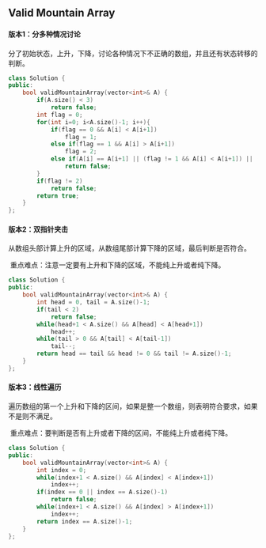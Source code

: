 ## Valid Mountain Array

#### 版本1：分多种情况讨论

​		分了初始状态，上升，下降，讨论各种情况下不正确的数组，并且还有状态转移的判断。

```c++
class Solution {
public:
    bool validMountainArray(vector<int>& A) {
        if(A.size() < 3)
            return false;
        int flag = 0;
        for(int i=0; i<A.size()-1; i++){
            if(flag == 0 && A[i] < A[i+1])
                flag = 1;
            else if(flag == 1 && A[i] > A[i+1])
                flag = 2;
            else if(A[i] == A[i+1] || (flag != 1 && A[i] < A[i+1]) || (flag == 0 && A[i] > A[i+1]))
                return false;
        }
        if(flag != 2)
            return false;
        return true;
    }
};
```

#### 版本2：双指针夹击

​		从数组头部计算上升的区域，从数组尾部计算下降的区域，最后判断是否符合。

​		重点难点：注意一定要有上升和下降的区域，不能纯上升或者纯下降。

```c++
class Solution {
public:
    bool validMountainArray(vector<int>& A) {
        int head = 0, tail = A.size()-1;
        if(tail < 2)
            return false;
        while(head+1 < A.size() && A[head] < A[head+1])
            head++;
        while(tail > 0 && A[tail] < A[tail-1])
            tail--;
        return head == tail && head != 0 && tail != A.size()-1;
    }
};
```

#### 版本3：线性遍历

​		遍历数组的第一个上升和下降的区间，如果是整一个数组，则表明符合要求，如果不是则不满足。

​		重点难点：要判断是否有上升或者下降的区间，不能纯上升或者纯下降。

```c++
class Solution {
public:
    bool validMountainArray(vector<int>& A) {
        int index = 0;
        while(index+1 < A.size() && A[index] < A[index+1])
            index++;
        if(index == 0 || index == A.size()-1)
            return false;
        while(index+1 < A.size() && A[index] > A[index+1])
            index++;
        return index == A.size()-1;
    }
};
```

